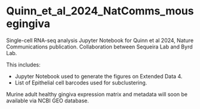 # Quinn_et_al_2024_NatComms_mousegingiva
Single-cell RNA-seq analysis Jupyter Notebook for Quinn et al 2024, Nature Communications publication. Collaboration between Sequeira Lab and Byrd Lab. 

This includes:
* Jupyter Notebook used to generate the figures on Extended Data 4.
* List of Epithelial cell barcodes used for subclustering.

Murine adult healthy gingiva expression matrix and metadata will soon be available via NCBI GEO database.
